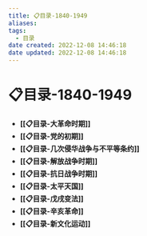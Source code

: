 ```yaml
---
title: 📋目录-1840-1949
aliases:
tags:
  - 目录
date created: 2022-12-08 14:46:18
date updated: 2022-12-08 14:46:18
---
```


# 📋目录-1840-1949

- **[[📋目录-大革命时期]]**
- **[[📋目录-党的初期]]**
- **[[📋目录-几次侵华战争与不平等条约]]**
- **[[📋目录-解放战争时期]]**
- **[[📋目录-抗日战争时期]]**
- **[[📋目录-太平天国]]**
- **[[📋目录-戊戌变法]]**
- **[[📋目录-辛亥革命]]**
- **[[📋目录-新文化运动]]**
